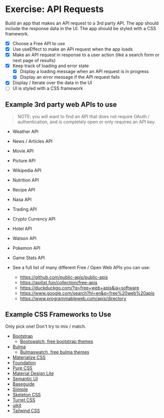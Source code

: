 # Exercise: API Requests

Build an app that makes an API request to a 3rd party API. The app should include the response data in the UI. The app should be styled with a CSS framework.

* [x] Choose a Free API to use
* [x] Use useEffect to make an API request when the app loads
* [x] Make an API request in response to a user action (like a search form or next page of results)
* [x] Keep track of loading and error state
  * [x] Display a loading message when an API request is in progress
  * [x] Display an error message if the API request fails
* [x] Display / Iterate over the data in the UI
* [ ] UI is styled with a CSS framework

## Example 3rd party web APIs to use

> NOTE: you will want to find an API that does not require OAuth / authentication, and is completely open or only requires an API key.

* Weather API
* News / Articles API 
* Movie API
* Picture API
* Wikipedia API
* Nutrition API
* Recipe API
* Nasa API
* Trading API
* Crypto Currency API
* Hotel API
* Watson API
* Pokemon API
* Game Stats API

* See a full list of many different Free / Open Web APIs you can use:
  * https://github.com/public-apis/public-apis
  * https://apilist.fun/collection/free-apis
  * https://duckduckgo.com/?q=free+web+apis&ia=software
  * https://www.google.com/search?hl=en&q=free%20web%20apis
  * https://www.programmableweb.com/apis/directory

## Example CSS Frameworks to Use

Only pick one! Don't try to mix / match.

* [Bootstrap](http://getbootstrap.com/)
  * [Bootswatch, free bootstrap themes](https://bootswatch.com/)
* [Bulma](http://bulma.io/)
  * [Bulmaswatch, free bulma themes](https://jenil.github.io/bulmaswatch/)
* [Materialize CSS](http://materializecss.com/)
* [Foundation](http://foundation.zurb.com/)
* [Pure CSS](http://purecss.io/)
* [Material Design Lite](https://getmdl.io/started/)
* [Semantic UI](http://semantic-ui.com/)
* [Baseguide](http://basegui.de/)
* [Siimple](http://siimple.juanes.xyz/)
* [Skeleton CSS](http://getskeleton.com/)
* [Turret CSS](http://turretcss.com/)
* [uikit](https://getuikit.com/)
* [Tailwind CSS](https://tailwindcss.com/)
